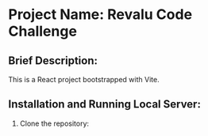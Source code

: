 # Project Name: Revalu Code Challenge

## Brief Description:

This is a React project bootstrapped with Vite.

## Installation and Running Local Server:

1. Clone the repository:

